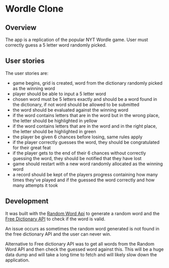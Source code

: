 # Wordle Clone

## Overview 

The app is a replication of the popular NYT Wordle game. 
User must correctly guess a 5 letter word randomly picked. 

## User stories

The user stories are:
- game begins, grid is created, word from the dictionary randomly picked as the winning word
- player should be able to input a 5 letter word 
- chosen word must be 5 letters exactly and should be a word found in the dictionary, if not word should be allowed to be submitted
- the word should be evaluated against the winning word
- if the word contains letters that are in the word but in the wrong place, the letter should be highlighted in yellow
- if the word contains letters that are in the word and in the right place, the letter should be highlighted in green
- the player be given 6 chances before losing, same rules apply
- if the player correctly guesses the word, they should be congratulated for their great feat
- if the player gets to the end of their 6 chances without correctly guessing the word, they should be notified that they have lost
- game should restart with a new word randomly allocated as the winning word
- a record should be kept of the players progress containing how many times they've played and if the guessed the word correctly and how many attempts it took

## Development

It was built with the [Random Word Api](https://random-word-api.herokuapp.com/) to generate a random word and the [Free Dictionary API](https://dictionaryapi.dev/) to check if the word is valid.

An issue occurs as sometimes the random word generated is not found in the free dictionary API and the user can never win.

Alternative to Free dictionary API was to get all words from the Random Word API and then check the guessed word against this. This will be a huge data dump and will take a long time to fetch and will likely slow down the application.
